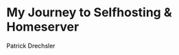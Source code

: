 # My Journey to Selfhosting & Homeserver

Patrick Drechsler

<style>
.slidev-layout.cover h1 {
    font-family: Inter;
    background-image: none;
    color: black;
    padding-left: 0;
}
p {
    color: black;
}
</style>
